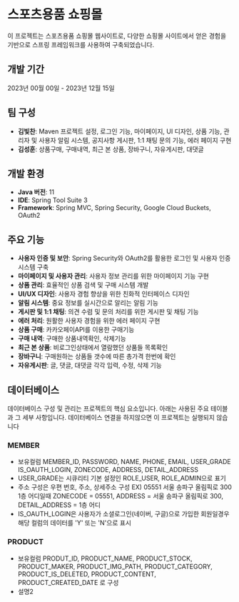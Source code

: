 # 스포츠용품 쇼핑몰
이 프로젝트는 스포츠용품 쇼핑몰 웹사이트로, 다양한 쇼핑몰 사이트에서 얻은 경험을 기반으로 스프링 프레임워크를 사용하여 구축되었습니다.

## 개발 기간
2023년 00월 00일 - 2023년 12월 15일

## 팀 구성
- **김빛찬**: Maven 프로젝트 설정, 로그인 기능, 마이페이지, UI 디자인, 상품 기능, 관리자 및 사용자 알림 시스템, 공지사항 게시판, 1:1 채팅 문의 기능, 에러 페이지 구현
- **김성훈**: 상품구매, 구매내역, 최근 본 상품, 장바구니, 자유게시판, 대댓글

## 개발 환경
- **Java 버전**: 11
- **IDE**: Spring Tool Suite 3
- **Framework**: Spring MVC, Spring Security, Google Cloud Buckets, OAuth2

## 주요 기능
- **사용자 인증 및 보안**: Spring Security와 OAuth2를 활용한 로그인 및 사용자 인증 시스템 구축
- **마이페이지 및 사용자 관리**: 사용자 정보 관리를 위한 마이페이지 기능 구현
- **상품 관리**: 효율적인 상품 검색 및 구매 시스템 개발
- **UI/UX 디자인**: 사용자 경험 향상을 위한 친화적 인터페이스 디자인
- **알림 시스템**: 중요 정보를 실시간으로 알리는 알림 기능
- **게시판 및 1:1 채팅**: 의견 수렴 및 문의 처리를 위한 게시판 및 채팅 기능
- **에러 처리**: 원활한 사용자 경험을 위한 에러 페이지 구현
- **상품 구매**: 카카오페이API를 이용한 구매기능
- **구매 내역**: 구매한 상품내역확인, 삭제기능
- **최근 본 상품**: 비로그인상태에서 열람했던 상품들 목록확인
- **장바구니**: 구매원하는 상품들 갯수에 따른 총가격 한번에 확인
- **자유게시판**: 글, 댓글, 대댓글 각각 입력, 수정, 삭제 기능

## 데이터베이스
데이터베이스 구성 및 관리는 프로젝트의 핵심 요소입니다. 아래는 사용된 주요 테이블과 그 세부 사항입니다.
데이터베이스 연결을 하지않으면 이 프로젝트는 실행되지 않습니다

### MEMBER
- 보유컬럼 MEMBER_ID, PASSWORD, NAME, PHONE, EMAIL, USER_GRADE IS_OAUTH_LOGIN, ZONECODE, ADDRESS, DETAIL_ADDRESS
- USER_GRADE는 시큐리티 기본 설정인 ROLE_USER, ROLE_ADMIN으로 표기
- 주소 구성은 우편 번호, 주소, 상세주소 구성 EX) 05551 서울 송파구 올림픽로 300 1층 어디일때
  ZONECODE = 05551, ADDRESS = 서울 송파구 올림픽로 300, DETAIL_ADDRESS = 1층 어디
- IS_OAUTH_LOGIN은 사용자가 소셜로그인(네이버, 구글)으로 가입한 회원일경우 해당 컬럼의 데이터를 'Y' 또는 'N'으로 표시


### PRODUCT
- 보유컬럼 PRODUT_ID, PRODUCT_NAME, PRODUCT_STOCK, PRODUCT_MAKER, PRODUCT_IMG_PATH, PRODUCT_CATEGORY, PRODUCT_IS_DELETED,
  PRODUCT_CONTENT, PRODUCT_CREATED_DATE 로 구성
- 설명2
